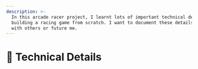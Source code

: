```yaml
---
description: >-
  In this arcade racer project, I learnt lots of important technical details for
  building a racing game from scratch. I want to document these details to share
  with others or future me.
---
```


# 📜 Technical Details


